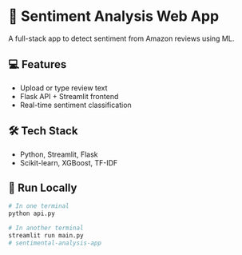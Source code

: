 # 🧠 Sentiment Analysis Web App

A full-stack app to detect sentiment from Amazon reviews using ML.

## 💻 Features
- Upload or type review text
- Flask API + Streamlit frontend
- Real-time sentiment classification

## 🛠 Tech Stack
- Python, Streamlit, Flask
- Scikit-learn, XGBoost, TF-IDF

## 🚀 Run Locally
```bash
# In one terminal
python api.py

# In another terminal
streamlit run main.py
#   s e n t i m e n t a l - a n a l y s i s - a p p  
 